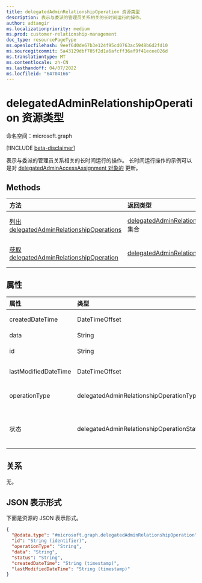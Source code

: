 ```yaml
---
title: delegatedAdminRelationshipOperation 资源类型
description: 表示与委派的管理员关系相关的长时间运行的操作。
author: adtangir
ms.localizationpriority: medium
ms.prod: customer-relationship-management
doc_type: resourcePageType
ms.openlocfilehash: 9eef6d0de67b3e124f95cd0763ac5948b6d2fd10
ms.sourcegitcommit: 5a43129dbf705f2d1a6afcff36af9f41ecee026d
ms.translationtype: MT
ms.contentlocale: zh-CN
ms.lasthandoff: 04/07/2022
ms.locfileid: "64704166"
---
```

# <a name="delegatedadminrelationshipoperation-resource-type"></a>delegatedAdminRelationshipOperation 资源类型

命名空间：microsoft.graph

[!INCLUDE [beta-disclaimer](../../includes/beta-disclaimer.md)]

表示与委派的管理员关系相关的长时间运行的操作。 长时间运行操作的示例可以是对 [delegatedAdminAccessAssignment 对象的](delegatedAdminAccessAssignment.md) 更新。

## <a name="methods"></a>Methods
|方法|返回类型|说明|
|:---|:---|:---|
|[列出 delegatedAdminRelationshipOperations](../api/delegatedadminrelationship-list-operations.md)|[delegatedAdminRelationshipOperation](delegatedadminrelationshipoperation.md) 集合|获取 **delegatedAdminRelationshipOperation** 对象及其属性的列表。|
|[获取 delegatedAdminRelationshipOperation](../api/delegatedadminrelationshipoperation-get.md)|[delegatedAdminRelationshipOperation](delegatedadminrelationshipoperation.md)|读取 **delegatedAdminRelationshipOperation** 对象的属性和关系。|

## <a name="properties"></a>属性
|属性|类型|说明|
|:---|:---|:---|
|createdDateTime|DateTimeOffset|以 ISO 8601 格式和 UTC 时间创建长时间运行的操作的时间。 只读。|
|data|String|该操作的数据 (有效负载) 。 只读。|
|id|String|委托管理员长时间运行操作的唯一标识符。 只读。 继承自 [entity](../resources/entity.md)。|
|lastModifiedDateTime|DateTimeOffset|上次修改长时间运行的操作的时间（以 ISO 8601 格式和 UTC 时间）。 只读。|
|operationType|delegatedAdminRelationshipOperationType|长时间运行的操作的类型。 可能的值为： `delegatedAdminAccessAssignmentUpdate`. `unknownFutureValue` 只读。|
|状态|delegatedAdminRelationshipOperationStatus|操作的状态。 只读。 可能的值包括 `notStarted`、`running`、`complete`、`failed`、`unknownFutureValue`。 只读。 支持 `$orderBy`。|

## <a name="relationships"></a>关系
无。

## <a name="json-representation"></a>JSON 表示形式
下面是资源的 JSON 表示形式。
<!-- {
  "blockType": "resource",
  "keyProperty": "id",
  "@odata.type": "microsoft.graph.delegatedAdminRelationshipOperation",
  "baseType": "microsoft.graph.entity",
  "openType": false
}
-->
``` json
{
  "@odata.type": "#microsoft.graph.delegatedAdminRelationshipOperation",
  "id": "String (identifier)",
  "operationType": "String",
  "data": "String",
  "status": "String",
  "createdDateTime": "String (timestamp)",
  "lastModifiedDateTime": "String (timestamp)"
}
```
